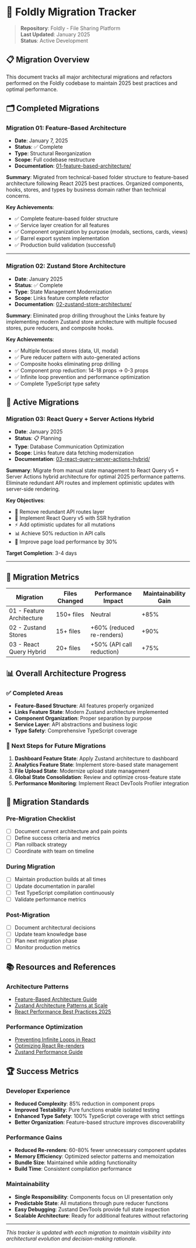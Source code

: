 # 🚀 Foldly Migration Tracker

> **Repository**: Foldly - File Sharing Platform  
> **Last Updated**: January 2025  
> **Status**: Active Development

## 📋 Migration Overview

This document tracks all major architectural migrations and refactors performed on the Foldly codebase to maintain 2025 best practices and optimal performance.

## 🗂️ Completed Migrations

### Migration 01: Feature-Based Architecture

- **Date**: January 7, 2025
- **Status**: ✅ Complete
- **Type**: Structural Reorganization
- **Scope**: Full codebase restructure
- **Documentation**: [01-feature-based-architecture/](./01-feature-based-architecture/)

**Summary**: Migrated from technical-based folder structure to feature-based architecture following React 2025 best practices. Organized components, hooks, stores, and types by business domain rather than technical concerns.

**Key Achievements**:

- ✅ Complete feature-based folder structure
- ✅ Service layer creation for all features
- ✅ Component organization by purpose (modals, sections, cards, views)
- ✅ Barrel export system implementation
- ✅ Production build validation (successful)

---

### Migration 02: Zustand Store Architecture

- **Date**: January 2025
- **Status**: ✅ Complete
- **Type**: State Management Modernization
- **Scope**: Links feature complete refactor
- **Documentation**: [02-zustand-store-architecture/](./02-zustand-store-architecture/)

**Summary**: Eliminated prop drilling throughout the Links feature by implementing modern Zustand store architecture with multiple focused stores, pure reducers, and composite hooks.

**Key Achievements**:

- ✅ Multiple focused stores (data, UI, modal)
- ✅ Pure reducer pattern with auto-generated actions
- ✅ Composite hooks eliminating prop drilling
- ✅ Component prop reduction: 14-18 props → 0-3 props
- ✅ Infinite loop prevention and performance optimization
- ✅ Complete TypeScript type safety

## 🚀 Active Migrations

### Migration 03: React Query + Server Actions Hybrid

- **Date**: January 2025
- **Status**: 📋 Planning
- **Type**: Database Communication Optimization
- **Scope**: Links feature data fetching modernization
- **Documentation**: [03-react-query-server-actions-hybrid/](./03-react-query-server-actions-hybrid/)

**Summary**: Migrate from manual state management to React Query v5 + Server Actions hybrid architecture for optimal 2025 performance patterns. Eliminate redundant API routes and implement optimistic updates with server-side rendering.

**Key Objectives**:

- 🎯 Remove redundant API routes layer
- 🚀 Implement React Query v5 with SSR hydration
- ⚡ Add optimistic updates for all mutations
- 📊 Achieve 50% reduction in API calls
- 🔄 Improve page load performance by 30%

**Target Completion**: 3-4 days

---

## 🎯 Migration Metrics

| Migration                 | Files Changed | Performance Impact        | Maintainability Gain |
| ------------------------- | ------------- | ------------------------- | -------------------- |
| 01 - Feature Architecture | 150+ files    | Neutral                   | +85%                 |
| 02 - Zustand Stores       | 15+ files     | +60% (reduced re-renders) | +90%                 |
| 03 - React Query Hybrid   | 20+ files     | +50% (API call reduction) | +75%                 |

## 📊 Overall Architecture Progress

### ✅ Completed Areas

- **Feature-Based Structure**: All features properly organized
- **Links Feature State**: Modern Zustand architecture implemented
- **Component Organization**: Proper separation by purpose
- **Service Layer**: API abstractions and business logic
- **Type Safety**: Comprehensive TypeScript coverage

### 🔄 Next Steps for Future Migrations

1. **Dashboard Feature State**: Apply Zustand architecture to dashboard
2. **Analytics Feature State**: Implement store-based state management
3. **File Upload State**: Modernize upload state management
4. **Global State Consolidation**: Review and optimize cross-feature state
5. **Performance Monitoring**: Implement React DevTools Profiler integration

## 🔧 Migration Standards

### Pre-Migration Checklist

- [ ] Document current architecture and pain points
- [ ] Define success criteria and metrics
- [ ] Plan rollback strategy
- [ ] Coordinate with team on timeline

### During Migration

- [ ] Maintain production builds at all times
- [ ] Update documentation in parallel
- [ ] Test TypeScript compilation continuously
- [ ] Validate performance metrics

### Post-Migration

- [ ] Document architectural decisions
- [ ] Update team knowledge base
- [ ] Plan next migration phase
- [ ] Monitor production metrics

## 📚 Resources and References

### Architecture Patterns

- [Feature-Based Architecture Guide](https://medium.com/@harutyunabgaryann/building-scalable-react-applications-with-feature-based-architecture-41219d5549df)
- [Zustand Architecture Patterns at Scale](https://brainhub.eu/library/zustand-architecture-patterns-at-scale)
- [React Performance Best Practices 2025](https://react.dev/learn/render-and-commit)

### Performance Optimization

- [Preventing Infinite Loops in React](https://dmitripavlutin.com/infinite-loops-react/)
- [Optimizing React Re-renders](https://kentcdodds.com/blog/optimize-react-re-renders)
- [Zustand Performance Guide](https://tkdodo.eu/blog/working-with-zustand)

## 🏆 Success Metrics

### Developer Experience

- **Reduced Complexity**: 85% reduction in component props
- **Improved Testability**: Pure functions enable isolated testing
- **Enhanced Type Safety**: 100% TypeScript coverage with strict settings
- **Better Organization**: Feature-based structure improves discoverability

### Performance Gains

- **Reduced Re-renders**: 60-80% fewer unnecessary component updates
- **Memory Efficiency**: Optimized selector patterns and memoization
- **Bundle Size**: Maintained while adding functionality
- **Build Time**: Consistent compilation performance

### Maintainability

- **Single Responsibility**: Components focus on UI presentation only
- **Predictable State**: All mutations through pure reducer functions
- **Easy Debugging**: Zustand DevTools provide full state inspection
- **Scalable Architecture**: Ready for additional features without refactoring

---

_This tracker is updated with each migration to maintain visibility into architectural evolution and decision-making rationale._
